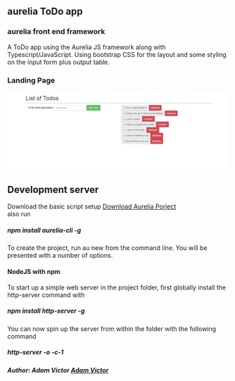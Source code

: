 ## aurelia ToDo app  
  
### aurelia front end framework
A ToDo app using the Aurelia JS framework along with Typescript/JavaScript. Using bootstrap CSS for the layout and some styling on the input form plus output table.

### Landing  Page
![alt text](https://github.com/abenjamin1313/aurelia-to-do-app/blob/master/images/landing-page.png)  
  

## Development server
Download the basic script setup [Download Aurelia Porject](http://aurelia.io/downloads/basic-aurelia-project.zip)  
also run  
##### npm install aurelia-cli -g   
To create the project, run au new from the command line. You will be presented with a number of options.  

#### NodeJS with npm
To start up a simple web server in the project folder, first globally install the http-server command with   
##### npm install http-server -g  
You can now spin up the server from within the folder with the following command  
##### http-server -o -c-1

##### Author: Adam Victor [Adam Victor](http://amvwebsolutions.com/)   